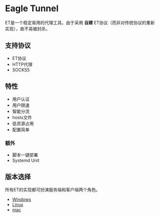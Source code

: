 # Eagle Tunnel

ET是一个稳定易用的代理工具。由于采用 **自建** ET协议（而非对传统协议的重新实现），故不易被封杀。

## 支持协议

- ET协议
- HTTP代理
- SOCKS5

## 特性

- 用户认证
- 用户限速
- 智能分流
- hosts文件
- 低资源占用
- 配置简单

### 额外

- 脚本一键部署
- Systemd Unit

## 版本选择

所有ET的实现都可扮演服务端和客户端两个角色。

- [Windows](./windows.md)
- [Linux](./linux.md)
- [mac](./mac.md)